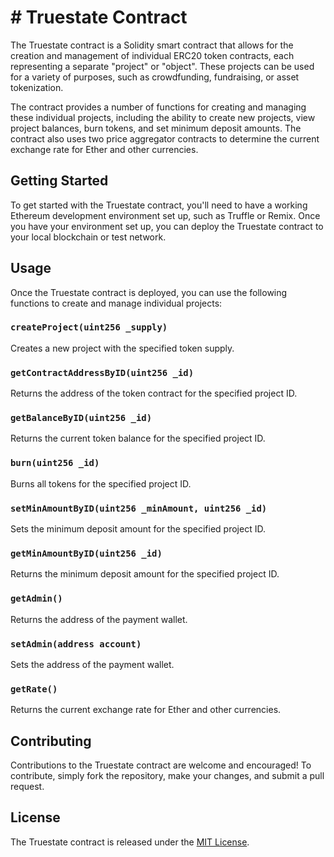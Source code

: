 # # Truestate Contract

The Truestate contract is a Solidity smart contract that allows for the creation and management of individual ERC20 token contracts, each representing a separate "project" or "object". These projects can be used for a variety of purposes, such as crowdfunding, fundraising, or asset tokenization.

The contract provides a number of functions for creating and managing these individual projects, including the ability to create new projects, view project balances, burn tokens, and set minimum deposit amounts. The contract also uses two price aggregator contracts to determine the current exchange rate for Ether and other currencies.

## Getting Started

To get started with the Truestate contract, you'll need to have a working Ethereum development environment set up, such as Truffle or Remix. Once you have your environment set up, you can deploy the Truestate contract to your local blockchain or test network.

## Usage

Once the Truestate contract is deployed, you can use the following functions to create and manage individual projects:

### `createProject(uint256 _supply)`

Creates a new project with the specified token supply.

### `getContractAddressByID(uint256 _id)`

Returns the address of the token contract for the specified project ID.

### `getBalanceByID(uint256 _id)`

Returns the current token balance for the specified project ID.

### `burn(uint256 _id)`

Burns all tokens for the specified project ID.

### `setMinAmountByID(uint256 _minAmount, uint256 _id)`

Sets the minimum deposit amount for the specified project ID.

### `getMinAmountByID(uint256 _id)`

Returns the minimum deposit amount for the specified project ID.

### `getAdmin()`

Returns the address of the payment wallet.

### `setAdmin(address account)`

Sets the address of the payment wallet.

### `getRate()`

Returns the current exchange rate for Ether and other currencies.

## Contributing

Contributions to the Truestate contract are welcome and encouraged! To contribute, simply fork the repository, make your changes, and submit a pull request.

## License

The Truestate contract is released under the [MIT License](https://opensource.org/licenses/MIT).
